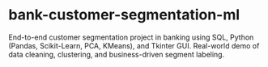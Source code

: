 # bank-customer-segmentation-ml
End-to-end customer segmentation project in banking using SQL, Python (Pandas, Scikit-Learn, PCA, KMeans), and Tkinter GUI. Real-world demo of data cleaning, clustering, and business-driven segment labeling.

